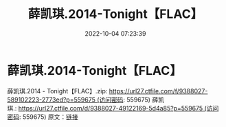 ﻿---
title: 薛凯琪.2014-Tonight【FLAC】
date: 2022-10-04 07:23:39
categories: APE、FLAC、MP3
tags: 华语中文
---
# 薛凯琪.2014-Tonight【FLAC】

薛凯琪.2014 - Tonight【FLAC】.zip: https://url27.ctfile.com/f/9388027-589102223-2773ed?p=559675 (访问密码:
559675)
薛凯琪.: https://url27.ctfile.com/d/9388027-49122169-5d4a85?p=559675 (访问密码:
559675)
原文：[链接](https://blog.sina.com.cn/s/blog_1647c7e7601030zqp.html)
